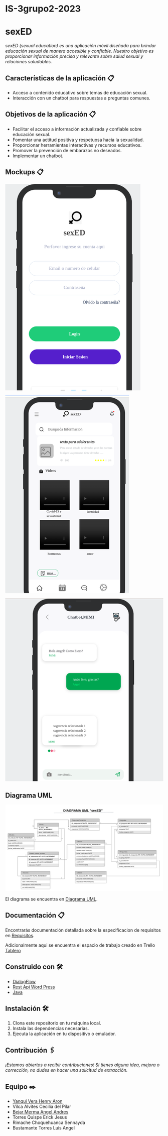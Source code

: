 # IS-3grupo2-2023
# sexED 
_sexED (sexual education) es una aplicación móvil diseñada para brindar educación sexual de manera accesible y confiable. Nuestro objetivo es proporcionar información precisa y relevante sobre salud sexual y relaciones saludables._

## Características de la aplicación  📋
* Acceso a contenido educativo sobre temas de educación sexual.
* Interacción con un chatbot para respuestas a preguntas comunes.

## Objetivos de la aplicación  📋
* Facilitar el acceso a información actualizada y confiable sobre educación sexual.
* Fomentar una actitud positiva y respetuosa hacia la sexualidad.
* Proporcionar herramientas interactivas y recursos educativos.
* Promover la prevención de embarazos no deseados.
* Implementar un chatbot.

## Mockups  📋

![Mockup 1](img/inicio.png)

![Mockup 2](img/informacion.png)

![Mockup 3](img/chatbot.png)

## Diagrama UML
![BD](img/BD.png)

El diagrama se encuentra en [Diagrama UML](https://lucid.app/lucidchart/569169ad-7b3c-4d8d-8b99-35b9f098086a/edit?viewport_loc=-882%2C-1071%2C2560%2C1216%2C0_0&invitationId=inv_1e306450-4c15-499c-98d7-090fdc287abb).

## Documentación 📋

Encontrarás documentación detallada sobre la especificacion de requisitos en [Requisitos](docs/is3_doc_req.pdf).

Adicionalmente aqui se encuentra el espacio de trabajo creado en Trello [Tablero](https://trello.com/b/EqBpKCVb/educaci%C3%B2n-sexual)

## Construido con 🛠️
* [DialogFlow](https://cloud.google.com/)
* [Rest Api Word Press](https://wordpress.com)
* [Java](https://www.java.com/)

## Instalación 🛠️

1. Clona este repositorio en tu máquina local.
2. Instala las dependencias necesarias.
3. Ejecuta la aplicación en tu dispositivo o emulador.

## Contribución 🖇️

_¡Estamos abiertos a recibir contribuciones! Si tienes alguna idea, mejora o corrección, no dudes en hacer una solicitud de extracción._

## Equipo ✒️
- [Yanqui Vera Henry Aron](https://github.com/hyanquiv)
- Vilca Alvites Cecilia del Pilar
- [Bejar Merma Angel Andres](https://github.com/ubuangel)
- Torres Quispe Erick Jesus
- Rimache Choquehuanca Sennayda
- Bustamante Torres Luis Angel
